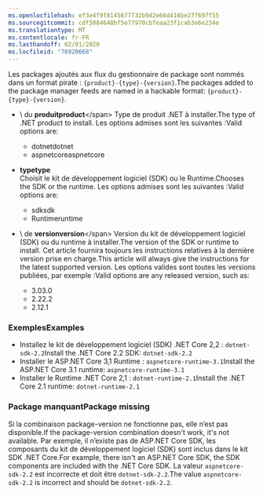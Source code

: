```yaml
---
ms.openlocfilehash: ef3e4f9f8145677732b9d2e66d416be277697f55
ms.sourcegitcommit: cdf5084648bf5e77970cbfeaa23f1cab3e6e234e
ms.translationtype: MT
ms.contentlocale: fr-FR
ms.lasthandoff: 02/01/2020
ms.locfileid: "76920668"
---
```


<span data-ttu-id="6ded4-101">Les packages ajoutés aux flux du gestionnaire de package sont nommés dans un format pirate : `{product}-{type}-{version}`.</span><span class="sxs-lookup"><span data-stu-id="6ded4-101">The packages added to the package manager feeds are named in a hackable format: `{product}-{type}-{version}`.</span></span>

- <span data-ttu-id="6ded4-102">\ du **produit**</span><span class="sxs-lookup"><span data-stu-id="6ded4-102">**product**\</span></span>
<span data-ttu-id="6ded4-103">Type de produit .NET à installer.</span><span class="sxs-lookup"><span data-stu-id="6ded4-103">The type of .NET product to install.</span></span> <span data-ttu-id="6ded4-104">Les options admises sont les suivantes :</span><span class="sxs-lookup"><span data-stu-id="6ded4-104">Valid options are:</span></span>

  - <span data-ttu-id="6ded4-105">dotnet</span><span class="sxs-lookup"><span data-stu-id="6ded4-105">dotnet</span></span>
  - <span data-ttu-id="6ded4-106">aspnetcore</span><span class="sxs-lookup"><span data-stu-id="6ded4-106">aspnetcore</span></span>

- <span data-ttu-id="6ded4-107">**type**</span><span class="sxs-lookup"><span data-stu-id="6ded4-107">**type**</span></span>\
<span data-ttu-id="6ded4-108">Choisit le kit de développement logiciel (SDK) ou le Runtime.</span><span class="sxs-lookup"><span data-stu-id="6ded4-108">Chooses the SDK or the runtime.</span></span> <span data-ttu-id="6ded4-109">Les options admises sont les suivantes :</span><span class="sxs-lookup"><span data-stu-id="6ded4-109">Valid options are:</span></span>

  - <span data-ttu-id="6ded4-110">sdk</span><span class="sxs-lookup"><span data-stu-id="6ded4-110">sdk</span></span>
  - <span data-ttu-id="6ded4-111">Runtime</span><span class="sxs-lookup"><span data-stu-id="6ded4-111">runtime</span></span>

- <span data-ttu-id="6ded4-112">\ de **version**</span><span class="sxs-lookup"><span data-stu-id="6ded4-112">**version**\</span></span>
<span data-ttu-id="6ded4-113">Version du kit de développement logiciel (SDK) ou du runtime à installer.</span><span class="sxs-lookup"><span data-stu-id="6ded4-113">The version of the SDK or runtime to install.</span></span> <span data-ttu-id="6ded4-114">Cet article fournira toujours les instructions relatives à la dernière version prise en charge.</span><span class="sxs-lookup"><span data-stu-id="6ded4-114">This article will always give the instructions for the latest supported version.</span></span> <span data-ttu-id="6ded4-115">Les options valides sont toutes les versions publiées, par exemple :</span><span class="sxs-lookup"><span data-stu-id="6ded4-115">Valid options are any released version, such as:</span></span>

  - <span data-ttu-id="6ded4-116">3.0</span><span class="sxs-lookup"><span data-stu-id="6ded4-116">3.0</span></span>
  - <span data-ttu-id="6ded4-117">2.2</span><span class="sxs-lookup"><span data-stu-id="6ded4-117">2.2</span></span>
  - <span data-ttu-id="6ded4-118">2.1</span><span class="sxs-lookup"><span data-stu-id="6ded4-118">2.1</span></span>

### <a name="examples"></a><span data-ttu-id="6ded4-119">Exemples</span><span class="sxs-lookup"><span data-stu-id="6ded4-119">Examples</span></span>

- <span data-ttu-id="6ded4-120">Installez le kit de développement logiciel (SDK) .NET Core 2,2 : `dotnet-sdk-2.2`</span><span class="sxs-lookup"><span data-stu-id="6ded4-120">Install the .NET Core 2.2 SDK: `dotnet-sdk-2.2`</span></span>
- <span data-ttu-id="6ded4-121">Installer le ASP.NET Core 3,1 Runtime : `aspnetcore-runtime-3.1`</span><span class="sxs-lookup"><span data-stu-id="6ded4-121">Install the ASP.NET Core 3.1 runtime: `aspnetcore-runtime-3.1`</span></span>
- <span data-ttu-id="6ded4-122">Installer le Runtime .NET Core 2,1 : `dotnet-runtime-2.1`</span><span class="sxs-lookup"><span data-stu-id="6ded4-122">Install the .NET Core 2.1 runtime: `dotnet-runtime-2.1`</span></span>

### <a name="package-missing"></a><span data-ttu-id="6ded4-123">Package manquant</span><span class="sxs-lookup"><span data-stu-id="6ded4-123">Package missing</span></span>

<span data-ttu-id="6ded4-124">Si la combinaison package-version ne fonctionne pas, elle n’est pas disponible.</span><span class="sxs-lookup"><span data-stu-id="6ded4-124">If the package-version combination doesn't work, it's not available.</span></span> <span data-ttu-id="6ded4-125">Par exemple, il n’existe pas de ASP.NET Core SDK, les composants du kit de développement logiciel (SDK) sont inclus dans le kit SDK .NET Core.</span><span class="sxs-lookup"><span data-stu-id="6ded4-125">For example, there isn't an ASP.NET Core SDK, the SDK components are included with the .NET Core SDK.</span></span> <span data-ttu-id="6ded4-126">La valeur `aspnetcore-sdk-2.2` est incorrecte et doit être `dotnet-sdk-2.2`.</span><span class="sxs-lookup"><span data-stu-id="6ded4-126">The value `aspnetcore-sdk-2.2` is incorrect and should be `dotnet-sdk-2.2`.</span></span>
